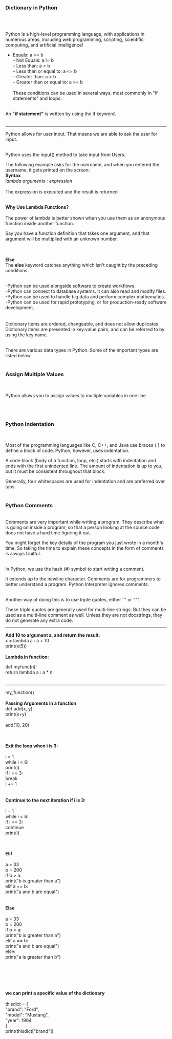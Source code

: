 <h3> <b>Dictionary in Python</b></h3> 
<br>
<br>

Python is a high-level programming language, with applications in numerous areas, including web programming, scripting, scientific computing, and artificial intelligence!

- Equals: a == b <br> - Not Equals: a != b <br> - Less than: a < b<br> - Less than or equal to: a <= b<br> - Greater than: a > b<br> - Greater than or equal to: a >= b<br><br>
  These conditions can be used in several ways, most commonly in "if statements" and loops.<br><br>

An <b>"if statement"</b> is written by using the if keyword.<br><br>

---

Python allows for user input.
That means we are able to ask the user for input.<br><br>

Python uses the input() method to take input from Users.<br>

The following example asks for the username, and when you entered the username, it gets printed on the screen:
<br>
<b>Syntax</b><br>
<i>lambda arguments : expression</i><br><br>
The expression is executed and the result is returned<br><br>

<b>Why Use Lambda Functions?</b><br><br>
The power of lambda is better shown when you use them as an anonymous function inside another function.<br>

Say you have a function definition that takes one argument, and that argument will be multiplied with an unknown number. <br>
<br><br>

<b>Else</b><br>
The <b>else</b> keyword catches anything which isn't caught by the preceding conditions.<br><br>

-Python can be used alongside software to create workflows.<br>
-Python can connect to database systems. It can also read and modify files.<br>
-Python can be used to handle big data and perform complex mathematics.<br>
-Python can be used for rapid prototyping, or for production-ready software development. <br>
<br>
<br>
Dictionary items are ordered, changeable, and does not allow duplicates.
<br>
Dictionary items are presented in key:value pairs, and can be referred to by using the key name.
<br>

<br>
There are various data types in Python. Some of the important types are listed below.

<br>
<br>

<h3>Assign Multiple Values</h3> <br>

Python allows you to assign values to multiple variables in one line

<br>
<br>

<h3>Python Indentation</h3> <br>

Most of the programming languages like C, C++, and Java use braces { } to define a block of code. Python, however, uses indentation. <br>

A code block (body of a function, loop, etc.) starts with indentation and ends with the first unindented line. The amount of indentation is up to you, but it must be consistent throughout that block. <br>

Generally, four whitespaces are used for indentation and are preferred over tabs.
<br>
<br>

<h3>Python Comments</h3> <br>
Comments are very important while writing a program. They describe what is going on inside a program, so that a person looking at the source code does not have a hard time figuring it out. <br>

You might forget the key details of the program you just wrote in a month's time. So taking the time to explain these concepts in the form of comments is always fruitful.<br>
<br>

In Python, we use the hash (#) symbol to start writing a comment.<br>

It extends up to the newline character. Comments are for programmers to better understand a program. Python Interpreter ignores comments.
<br>
<br>

Another way of doing this is to use triple quotes, either ''' or """.
<br>

These triple quotes are generally used for multi-line strings. But they can be used as a multi-line comment as well. Unless they are not docstrings, they do not generate any extra code.

---

<b>Add 10 to argument a, and return the result:</b>
<br>
x = lambda a : a + 10 <br>
print(x(5))<br>
<br>
<b>Lambda in function:</b> <br>

def myfunc(n): <br>
return lambda a : a \* n <br><br>

---

my_function()<br>
<br>
<b>Passing Arguments in a function</b> <br>
def add(x, y):<br>
print(x+y)<br>
<br>
add(10, 20)<br>

<br>
<br>
<b>Exit the loop when i is 3: </b>
<br>
<br>
i = 1 <br>
while i < 6:<br>
  print(i) <br>
  if i == 3:<br>
    break<br>
  i += 1<br>

<br>
<br>
<b>Continue to the next iteration if i is 3: </b>
<br>
<br>
i = 1 <br>
while i < 6:<br>
  if i == 3:<br>
    continue<br>
  print(i)<br>

<br>
<br>

<b>Elif </b>
<br>
<br>
a = 33 <br>
b = 200 <br>
if b > a:<br>
print("b is greater than a")<br>
elif a == b:<br>
print("a and b are equal")<br>
<br>
<br>
<b>Else </b>
<br>
<br>
a = 33 <br>
b = 200 <br>
if b > a:<br>
print("b is greater than a")<br>
elif a == b:<br>
print("a and b are equal")<br>
else:<br>
print("a is greater than b")<br>
<br>
<br>

<br><br>

<b> we can print a specific value of the dictionary</b> <br><br>
thisdict = { <br>
"brand": "Ford",<br>
"model": "Mustang",<br>
"year": 1964<br>
}<br>
print(thisdict["brand"])
